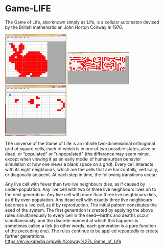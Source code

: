 # Game-LIFE
The Game of Life, also known simply as Life, is a cellular automaton devised by the British mathematician John Horton Conway in 1970.

<img src=https://github.com/Niks0707/Game-LIFE/blob/master/Life_1.png width="200"/>
  <img src=https://github.com/Niks0707/Game-LIFE/blob/master/Life_3.png width="200"/>
  <img src=https://github.com/Niks0707/Game-LIFE/blob/master/Life_2.png width="200"/>

The universe of the Game of Life is an infinite two-dimensional orthogonal grid of square cells, each of which is in one of two possible states, alive or dead, or "populated" or "unpopulated" (the difference may seem minor, except when viewing it as an early model of human/urban behavior simulation or how one views a blank space on a grid). Every cell interacts with its eight neighbours, which are the cells that are horizontally, vertically, or diagonally adjacent. At each step in time, the following transitions occur:

Any live cell with fewer than two live neighbours dies, as if caused by under-population.
Any live cell with two or three live neighbours lives on to the next generation.
Any live cell with more than three live neighbours dies, as if by over-population.
Any dead cell with exactly three live neighbours becomes a live cell, as if by reproduction.
The initial pattern constitutes the seed of the system. The first generation is created by applying the above rules simultaneously to every cell in the seed—births and deaths occur simultaneously, and the discrete moment at which this happens is sometimes called a tick (in other words, each generation is a pure function of the preceding one). The rules continue to be applied repeatedly to create further generations.
https://en.wikipedia.org/wiki/Conway%27s_Game_of_Life
